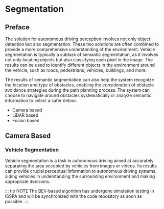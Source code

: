 # Segmentation

## Preface

The solution for autonomous driving perception involves not only object detection but also segmentation. These two solutions are often combined to provide a more comprehensive understanding of the environment. Vehicle segmentation is typically a subtask of semantic segmentation, as it involves not only locating objects but also classifying each pixel in the image. The results can be used to identify different objects in the environment around the vehicle, such as roads, pedestrians, vehicles, buildings, and more.

The results of semantic segmentation can also help the system recognize the location and type of obstacles, enabling the consideration of obstacle avoidance strategies during the path planning process. The system can choose to navigate around obstacles systematically or analyze semantic information to select a safer detour.

- Camera based
- LiDAR based
- Fusion based

## Camera Based

<a style="display: none;" rel="me" href="https://fosstodon.org/@readthedocs">Mastodon</a>

### Vehicle Segmentation

Vehicle segmentation is a task in autonomous driving aimed at accurately separating the area occupied by vehicles from images or videos. Its results can provide crucial perceptual information to autonomous driving systems, aiding vehicles in understanding the surrounding environment and making appropriate decisions.

::: tip NOTE
The BEV-based algorithm has undergone simulation testing in ISSPA and will be synchronized with the code repository as soon as possible.
:::
